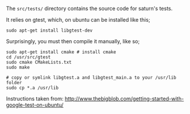 The `src/tests/` directory contains the source code for saturn's tests.

It relies on gtest, which, on ubuntu can be installed like this;

`sudo apt-get install libgtest-dev`

Surprisingly, you must then compile it manually, like so;

```shell
sudo apt-get install cmake # install cmake
cd /usr/src/gtest
sudo cmake CMakeLists.txt
sudo make
 
# copy or symlink libgtest.a and libgtest_main.a to your /usr/lib folder
sudo cp *.a /usr/lib
```

Instructions taken from: http://www.thebigblob.com/getting-started-with-google-test-on-ubuntu/

